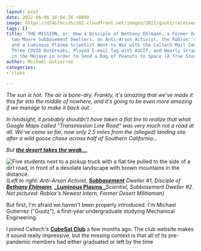 ```yaml
---
layout: post
date: 2022-06-06 16:54:26 +0000
image: https://d24slhcvzhzz82.cloudfront.net/images/2022/guutz/received_565903071542655.jpeg
tags: []
title: 'THE MISSION, or: How a Disciple of Bethany Ehlmann, a Former Desert Militiaman,
  two Moore Subbasement Dwellers, an Anti-Arson Activist, the Roblox''s Newest Intern,
  and a Luminous Plasma Scientist Went to War with the Caltech Mail Center, Survived
  Three COVID Outbreaks, Played E-mail Tag with ASCIT, and Nearly Stranded Themselves
  in the Mojave in order to Send a Bag of Peanuts to Space (A True Story).'
author: Michael Gutierrez
categories:
- clubs

---
```

_The sun is hot. The air is bone-dry. Frankly, it's amazing that we've made it this far into the middle of nowhere, and it's going to be even more amazing if we manage to make it back out._

_In hindsight, it probably shouldn't have taken a flat tire to realize that what Google Maps called "Transmission Line Road" was very much not a road at all. We've come so far, now only 2.5 miles from the (alleged) landing site after a wild goose chase across half of Southern California..._

_But_ [**_the desert takes the weak..._**](https://twitter.com/secretsofdune/status/1425866472354631683)

![Five students next to a pickup truck with a flat tire pulled to the side of a dirt road, in front of a desolate landscape with brown mountains in the distance.](https://d24slhcvzhzz82.cloudfront.net/images/2022/guutz/received_565903071542655.jpeg "The desert takes the weak.")_(Left to right: Anti-Arson Activist,_ [**_Subbasement_**](https://www.caltech.edu/about/news/nanofabrication-courses-axel-scherer-aph150) _Dweller #1, Disciple of_ [**_Bethany Ehlmann_**](http://www.ehlmann.caltech.edu/index.html)_,_ [**_Luminous Plasma _**](https://www.nasa.gov/topics/universe/features/firefly.html)_Scientist, Subbasement Dweller #2. Not pictured: Roblox's Newest Intern, Former Desert Militiaman)_

But first, I'm afraid we haven't been properly introduced. I'm Michael Gutierrez ("Guutz"), a first-year undergraduate studying Mechanical Engineering.

I joined Caltech's [**CubeSat Club**](https://smallsats.caltech.edu/) a few months ago. The club website makes it sound really impressive, but the missing context is that all of its pre-pandemic members had either graduated or left by the time